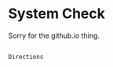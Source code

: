 # System Check



Sorry for the github.io thing.


                                                                            Directions
